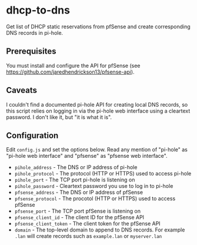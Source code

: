 dhcp-to-dns
===========

Get list of DHCP static reservations from pfSense and create corresponding DNS records in pi-hole.


Prerequisites
-------------

You must install and configure the API for pfSense (see https://github.com/jaredhendrickson13/pfsense-api).


Caveats
-------

I couldn't find a documented pi-hole API for creating local DNS records, so this script relies on logging in via the pi-hole web interface using a cleartext password.  I don't like it, but "it is what it is".


Configuration
-------------

Edit `config.js` and set the options below.  Read any mention of "pi-hole" as "pi-hole web interface" and "pfsense" as "pfsense web interface".
 - `pihole_address` - The DNS or IP address of pi-hole
 - `pihole_protocol` - The protocol (HTTP or HTTPS) used to access pi-hole
 - `pihole_port` - The TCP port pi-hole is listening on
 - `pihole_password` - Cleartext password you use to log in to pi-hole
 - `pfsense_address` - The DNS or IP address of pfSense
 - `pfsense_protocol` - The procotol (HTTP or HTTPS) used to access pfSense
 - `pfsense_port` - The TCP port pfSense is listening on
 - `pfsense_client_id` - The client ID for the pfSense API
 - `pfsense_client_token` - The client token for the pfSense API
 - `domain` - The top-level domain to append to DNS records.  For example `.lan` will create records such as `example.lan` or `myserver.lan`
